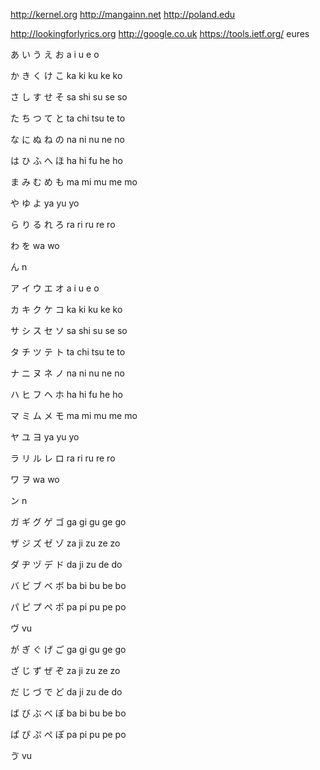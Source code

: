 http://kernel.org http://mangainn.net http://poland.edu

http://lookingforlyrics.org http://google.co.uk https://tools.ietf.org/ eures



あ
い 
う
え 
お 
a i u e o

か 
き
く 
け
こ 
ka	ki	ku	ke	ko

さ し す せ そ sa	shi	su	se	so

た ち つ て と ta	chi	tsu	te	to

な に ぬ ね	の na	ni	nu	ne	no

は ひ ふ へ ほ ha	hi	fu	he	ho

ま み む め も ma	mi	mu	me	mo

や ゆ よ ya	yu	yo

ら り る れ ろ ra	ri	ru	re	ro

わ を wa	wo

ん n



ア	イ	ウ	エ	オ a	i	u	e	o

カ	キ	ク	ケ	コ ka	ki	ku	ke	ko

サ	シ	ス	セ	ソ sa	shi	su	se	so

タ	チ	ツ	テ	ト ta	chi	tsu	te	to

ナ	ニ	ヌ	ネ	ノ na	ni	nu	ne	no

ハ	ヒ	フ	ヘ	ホ ha	hi	fu	he	ho

マ	ミ	ム	メ	モ ma	mi	mu	me	mo

ヤ	ユ	ヨ ya	yu	yo

ラ	リ	ル	レ	ロ ra	ri	ru	re	ro 

ワ	ヲ wa	wo 

ン n





ガ	ギ	グ	ゲ	ゴ ga	gi	gu	ge	go

ザ	ジ	ズ	ゼ	ゾ za	ji	zu	ze	zo

ダ	ヂ	ヅ	デ	ド da	ji	zu	de	do

バ	ビ	ブ	ベ	ボ ba	bi	bu	be	bo

パ	ピ	プ	ペ ポ pa	pi	pu	pe	po

ヴ vu


が	ぎ	ぐ	げ	ご ga	gi	gu	ge	go

ざ	じ	ず	ぜ	ぞ za	ji	zu	ze	zo

だ	じ	づ	で	ど da	ji	zu	de	do

ば	び	ぶ	べ	ぼ ba	bi	bu	be	bo

ぱ	ぴ	ぷ	ぺ ぽ pa	pi	pu	pe	po

ゔ vu

